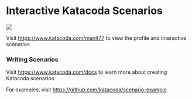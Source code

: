 # Interactive Katacoda Scenarios

[![](http://shields.katacoda.com/katacoda/manit77/count.svg)](https://www.katacoda.com/manit77 "Get your profile on Katacoda.com")

Visit https://www.katacoda.com/manit77 to view the profile and interactive scenarios

### Writing Scenarios
Visit https://www.katacoda.com/docs to learn more about creating Katacoda scenarios

For examples, visit https://github.com/katacoda/scenario-example
